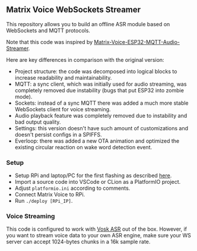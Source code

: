 ## Matrix Voice WebSockets Streamer

This repository allows you to build an offline ASR module based on WebSockets and MQTT protocols.

Note that this code was inspired by [Matrix-Voice-ESP32-MQTT-Audio-Streamer](https://github.com/Romkabouter/Matrix-Voice-ESP32-MQTT-Audio-Streamer).

Here are key differences in comparison with the original version:

- Project structure: the code was decomposed into logical blocks to increase readability and maintainability.
- MQTT: a sync client, which was initially used for audio streaming, was completely removed due instability (bugs that put ESP32 into zombie mode).
- Sockets: instead of a sync MQTT there was added a much more stable WebSockets client for voice streaming.
- Audio playback feature was completely removed due to instability and bad output quality.
- Settings: this version doesn't have such amount of customizations and doesn't persist configs in a SPIFFS.
- Everloop: there was added a new OTA animation and optimized the existing circular reaction on wake word detection event.

### Setup

- Setup RPi and laptop/PC for the first flashing as described [here](https://matrix-io.github.io/matrix-documentation/matrix-voice/esp32/).
- Import a source code into VSCode or CLion as a PlatformIO project.
- Adjust `platformio.ini` according to comments.
- Connect Matrix Voice to RPi.
- Run `./deploy [RPi_IP]`.

### Voice Streaming

This code is configured to work with [Vosk ASR](https://github.com/sskorol/asr-server) out of the box.
However, if you want to stream voice data to your own ASR engine, make sure your WS server can accept 1024-bytes chunks in a 16k sample rate.
